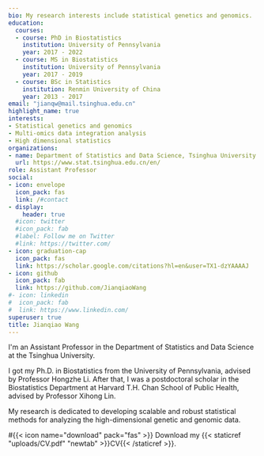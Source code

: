 ```yaml
---
bio: My research interests include statistical genetics and genomics.
education:
  courses:
  - course: PhD in Biostatistics
    institution: University of Pennsylvania
    year: 2017 - 2022
  - course: MS in Biostatistics
    institution: University of Pennsylvania
    year: 2017 - 2019
  - course: BSc in Statistics
    institution: Renmin University of China
    year: 2013 - 2017
email: "jianqw@mail.tsinghua.edu.cn"
highlight_name: true
interests:
- Statistical genetics and genomics
- Multi-omics data integration analysis
- High dimensional statistics
organizations:
- name: Department of Statistics and Data Science, Tsinghua University
  url: https://www.stat.tsinghua.edu.cn/en/
role: Assistant Professor
social:
- icon: envelope
  icon_pack: fas
  link: /#contact
- display:
    header: true
  #icon: twitter
  #icon_pack: fab
  #label: Follow me on Twitter
  #link: https://twitter.com/
- icon: graduation-cap
  icon_pack: fas
  link: https://scholar.google.com/citations?hl=en&user=TX1-dzYAAAAJ
- icon: github
  icon_pack: fab
  link: https://github.com/JianqiaoWang
#- icon: linkedin
#  icon_pack: fab
#  link: https://www.linkedin.com/
superuser: true
title: Jianqiao Wang 
---
```


I'm an Assistant Professor in the Department of Statistics and Data Science at the Tsinghua University. 

I got my Ph.D. in Biostatistics from  the University of Pennsylvania, advised by Professor Hongzhe Li. After that, I was a postdoctoral scholar in the Biostatistics Department at Harvard T.H. Chan School of Public Health, advised by Professor Xihong Lin.

My research is dedicated to developing scalable and robust statistical methods for analyzing the high-dimensional genetic and genomic data. 

#{{< icon name="download" pack="fas" >}} Download my {{< staticref "uploads/CV.pdf" "newtab" >}}CV{{< /staticref >}}.
